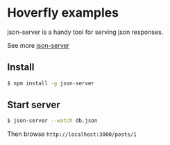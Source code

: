 # Hoverfly examples
json-server is a handy tool for serving json responses.

See more [json-server](https://github.com/typicode/json-server)

## Install

```bash
$ npm install -g json-server
```

## Start server

```bash
$ json-server --watch db.json
```

Then browse `http://localhost:3000/posts/1`